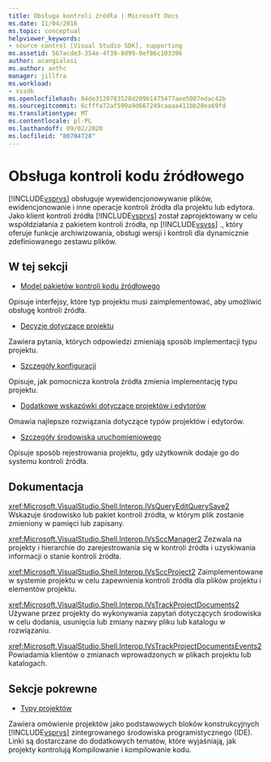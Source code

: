 ```yaml
---
title: Obsługa kontroli źródła | Microsoft Docs
ms.date: 11/04/2016
ms.topic: conceptual
helpviewer_keywords:
- source control [Visual Studio SDK], supporting
ms.assetid: 567acde3-354e-4f39-8d99-0ef86c103396
author: acangialosi
ms.author: anthc
manager: jillfra
ms.workload:
- vssdk
ms.openlocfilehash: 84de3120783528d209b1475477aee5087edac42b
ms.sourcegitcommit: 6cfffa72af599a9d667249caaaa411bb28ea69fd
ms.translationtype: MT
ms.contentlocale: pl-PL
ms.lasthandoff: 09/02/2020
ms.locfileid: "80704728"
---
```

# <a name="supporting-source-control"></a>Obsługa kontroli kodu źródłowego
[!INCLUDE[vsprvs](../../code-quality/includes/vsprvs_md.md)] obsługuje wyewidencjonowywanie plików, ewidencjonowanie i inne operacje kontroli źródła dla projektu lub edytora. Jako klient kontroli źródła [!INCLUDE[vsprvs](../../code-quality/includes/vsprvs_md.md)] został zaprojektowany w celu współdziałania z pakietem kontroli źródła, np [!INCLUDE[vsvss](../../extensibility/includes/vsvss_md.md)] ., który oferuje funkcje archiwizowania, obsługi wersji i kontroli dla dynamicznie zdefiniowanego zestawu plików.

## <a name="in-this-section"></a>W tej sekcji
- [Model pakietów kontroli kodu źródłowego](../../extensibility/internals/model-for-source-control-packages.md)

 Opisuje interfejsy, które typ projektu musi zaimplementować, aby umożliwić obsługę kontroli źródła.

- [Decyzje dotyczące projektu](../../extensibility/internals/source-control-design-decisions.md)

 Zawiera pytania, których odpowiedzi zmieniają sposób implementacji typu projektu.

- [Szczegóły konfiguracji](../../extensibility/internals/source-control-configuration-details.md)

 Opisuje, jak pomocnicza kontrola źródła zmienia implementację typu projektu.

- [Dodatkowe wskazówki dotyczące projektów i edytorów](../../extensibility/internals/additional-source-control-guidelines-for-projects-and-editors.md)

 Omawia najlepsze rozwiązania dotyczące typów projektów i edytorów.

- [Szczegóły środowiska uruchomieniowego](../../extensibility/internals/source-control-runtime-details.md)

 Opisuje sposób rejestrowania projektu, gdy użytkownik dodaje go do systemu kontroli źródła.

## <a name="reference"></a>Dokumentacja
 <xref:Microsoft.VisualStudio.Shell.Interop.IVsQueryEditQuerySave2> Wskazuje środowisko lub pakiet kontroli źródła, w którym plik zostanie zmieniony w pamięci lub zapisany.

 <xref:Microsoft.VisualStudio.Shell.Interop.IVsSccManager2> Zezwala na projekty i hierarchie do zarejestrowania się w kontroli źródła i uzyskiwania informacji o stanie kontroli źródła.

 <xref:Microsoft.VisualStudio.Shell.Interop.IVsSccProject2> Zaimplementowane w systemie projektu w celu zapewnienia kontroli źródła dla plików projektu i elementów projektu.

 <xref:Microsoft.VisualStudio.Shell.Interop.IVsTrackProjectDocuments2> Używane przez projekty do wykonywania zapytań dotyczących środowiska w celu dodania, usunięcia lub zmiany nazwy pliku lub katalogu w rozwiązaniu.

 <xref:Microsoft.VisualStudio.Shell.Interop.IVsTrackProjectDocumentsEvents2> Powiadamia klientów o zmianach wprowadzonych w plikach projektu lub katalogach.

## <a name="related-sections"></a>Sekcje pokrewne
- [Typy projektów](../../extensibility/internals/project-types.md)

 Zawiera omówienie projektów jako podstawowych bloków konstrukcyjnych [!INCLUDE[vsprvs](../../code-quality/includes/vsprvs_md.md)] zintegrowanego środowiska programistycznego (IDE). Linki są dostarczane do dodatkowych tematów, które wyjaśniają, jak projekty kontrolują Kompilowanie i kompilowanie kodu.
